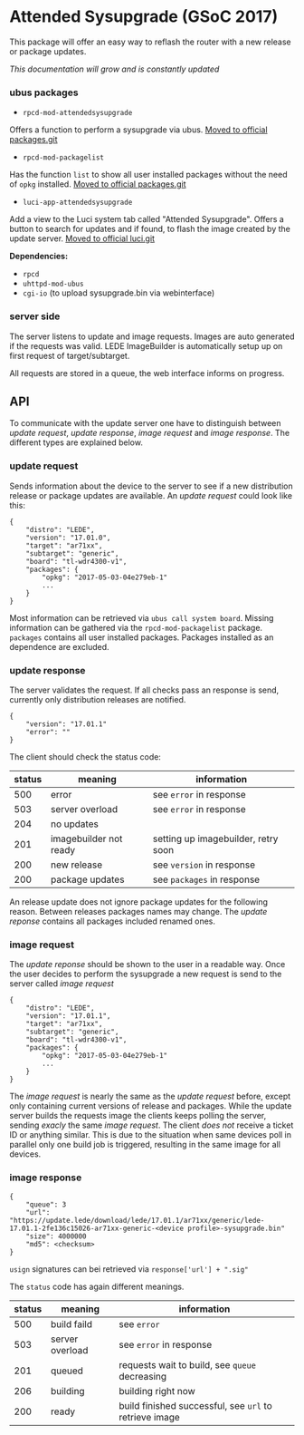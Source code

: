# Attended Sysupgrade (GSoC 2017)

This package will offer an easy way to reflash the router with a new release or package updates.

*This documentation will grow and is constantly updated*

### ubus packages

* `rpcd-mod-attendedsysupgrade`

Offers a function to perform a sysupgrade via ubus. [Moved to official packages.git](https://github.com/openwrt/packages/tree/master/utils/rpcd-mod-attendedsysupgrade)

* `rpcd-mod-packagelist` 

Has the function `list` to show all user installed packages without the need of `opkg` installed. [Moved to official packages.git](https://github.com/openwrt/packages/tree/master/utils/rpcd-mod-packagelist)

* `luci-app-attendedsysupgrade`

Add a view to the Luci system tab called "Attended Sysupgrade". Offers a button to search for updates and if found, to flash the image created by the update server. [Moved to official luci.git](https://github.com/openwrt/luci/tree/master/applications/luci-app-attendedsysupgrade)

**Dependencies:**
* `rpcd`
* `uhttpd-mod-ubus`
* `cgi-io` (to upload sysupgrade.bin via webinterface)

### server side

The server listens to update and image requests. Images are auto generated if the requests was valid. LEDE ImageBuilder is automatically setup up on first request of target/subtarget. 

All requests are stored in a queue, the web interface informs on progress. 

## API

To communicate with the update server one have to distinguish between *update request*, *update response*, *image request* and *image response*. The different types are explained below.

### update request

Sends information about the device to the server to see if a new distribution release or package updates are available. An *update request* could look like this:

	{
		"distro": "LEDE",
        "version": "17.01.0",
		"target": "ar71xx",
		"subtarget": "generic",
		"board": "tl-wdr4300-v1",
		"packages": {
			"opkg": "2017-05-03-04e279eb-1"
			...
		}   
	}

Most information can be retrieved via `ubus call system board`. Missing information can be gathered via the `rpcd-mod-packagelist` package.
`packages` contains all user installed packages. Packages installed as an dependence are excluded.

### update response

The server validates the request. If all checks pass an response is send, currently only distribution releases are notified. 

	{
		"version": "17.01.1"
		"error": ""
	}

The client should check the status code:

| status 	| meaning 					| information 	|
| --- 		| --- 						| --- 			|
| 500 		| error						| see `error` in response | 
| 503 		| server overload	   		| see `error` in response | 
| 204 		| no updates				| | 
| 201 		| imagebuilder not ready	| setting up imagebuilder, retry soon | 
| 200		| new release				| see `version` in response |
| 200		| package updates			| see `packages` in response | 

An release update does not ignore package updates for the following reason. Between releases packages names may change. The *update reponse* contains all packages included renamed ones.

### image request

The *update reponse* should be shown to the user in a readable way. Once the user decides to perform the sysupgrade a new request is send to the server called *image request*

	{
		"distro": "LEDE",
		"version": "17.01.1",
		"target": "ar71xx",
		"subtarget": "generic",
		"board": "tl-wdr4300-v1",
		"packages": {
			"opkg": "2017-05-03-04e279eb-1"
			...
		}   
	}

The *image request* is nearly the same as the *update request* before, except only containing current versions of release and packages. While the update server builds the requests image the clients keeps polling the server, sending *exacly* the same *image request*. The client _does not_ receive a ticket ID or anything similar. This is due to the situation when same devices poll in parallel only one build job is triggered, resulting in the same image for all devices.

### image response

	{
		"queue": 3
		"url": "https://update.lede/download/lede/17.01.1/ar71xx/generic/lede-17.01.1-2fe136c15026-ar71xx-generic-<device profile>-sysupgrade.bin"
		"size": 4000000
		"md5": <checksum>
	}

`usign` signatures can bei retrieved via `response['url'] + ".sig"`

The `status` code has again different meanings.

| status 	| meaning 				| information 	|
| --- 		| --- 					| --- 			|
| 500		| build faild			| see `error`	|
| 503 		| server overload   | see `error` in response | 
| 201		| queued				| requests wait to build, see `queue` decreasing |
| 206		| building				| building right now |
| 200		| ready					| build finished successful, see `url` to retrieve image |
